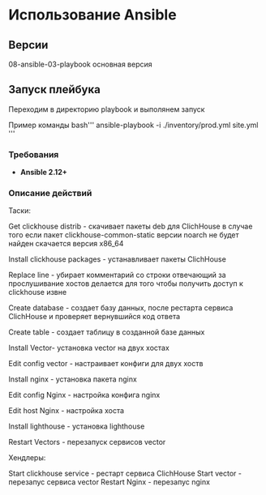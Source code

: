#  Использование Ansible

## Версии

08-ansible-03-playbook основная версия

## Запуск плейбука

Переходим в директорию playbook 
и выполянем запуск

Пример команды 
bash'''
ansible-playbook -i ./inventory/prod.yml site.yml
'''

### Требования

- **Ansible 2.12+**

### Описание действий

Таски:

Get clickhouse distrib - скачивает пакеты deb для ClichHouse
в случае того если пакет clickhouse-common-static версии noarch не будет найден
скачается версия x86_64  

Install clickhouse packages - устанавливает пакеты ClichHouse

Replace line - убирает комментарий со строки отвечающий за прослушивание хостов
делается для того чтобы получить доступ к clickhouse извне 

Create database - создает базу данных, после рестарта сервиса ClichHouse
и проверяет вернувшийся код ответа 

Create table - создает таблицу в созданной базе данных

Install Vector- установка vector на двух хостах

Edit config vector - настраивает конфиги для двух хоств 

Install nginx - установка пакета nginx

Edit config Nginx - настройка конфига nginx

Edit host Nginx - настройка хоста

Install lighthouse - установка lighthouse

Restart Vectors - перезапуск сервисов vector

Хендлеры:

Start clickhouse service - рестарт сервиса ClichHouse
Start vector - перезапус сервиса vector 
Restart Nginx - перезапус nginx